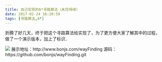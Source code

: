 ```yaml
---
title: 自己实现的A*寻路算法（未完待续）
date: 2017-02-24 16:20:59
tags: [寻路算法,A*]
---
```

折腾了好几天，终于把这个寻路算法给实现了，为了更方便大家了解其中的过程，做了一个演示版本，加上了标识．

<img src="/image/wayFinding.gif">
展示地址：http://www.bonjs.com/wayFinding
源码：https://github.com/bonjs/wayFinding.git